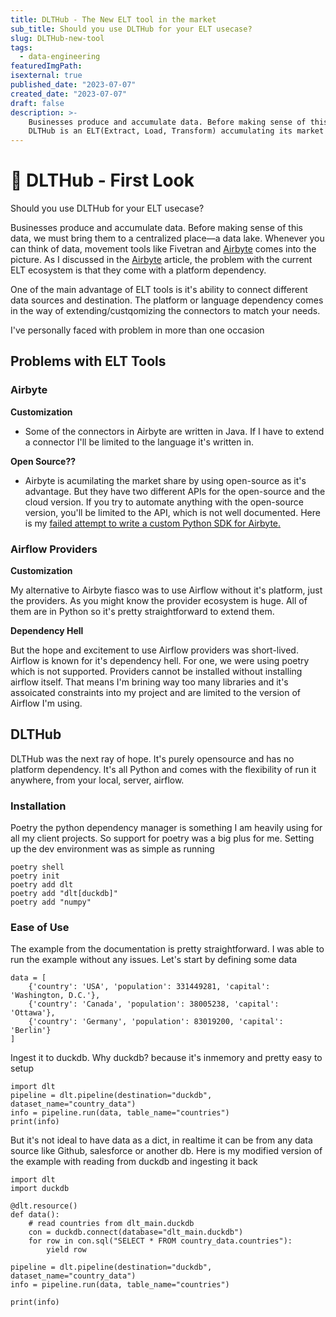 ```yaml
---
title: DLTHub - The New ELT tool in the market
sub_title: Should you use DLTHub for your ELT usecase?
slug: DLTHub-new-tool
tags:
  - data-engineering
featuredImgPath:
isexternal: true
published_date: "2023-07-07"
created_date: "2023-07-07"
draft: false
description: >-
    Businesses produce and accumulate data. Before making sense of this data, we must bring them to a centralized place—a data lake. Whenever you can think of data, movement tools like Fivetran comes into the picture.
    DLTHub is an ELT(Extract, Load, Transform) accumulating its market of Fivetran by using open source to its advantage.
---
```


# 🔗 DLTHub - First Look

Should you use DLTHub for your ELT usecase?

Businesses produce and accumulate data. Before making sense of this data, we must bring them to a centralized place—a data lake. Whenever you can think of data, movement tools like Fivetran and [Airbyte](data-engineering/airbyte-first-look.md) comes into the picture. As I discussed in the [Airbyte](data-engineering/airbyte-first-look.md) article, the problem with the current ELT ecosystem is that they come with a platform dependency.

One of the main advantage of ELT tools is it's ability to connect different data sources and destination. The platform or language dependency comes in the way of extending/custqomizing the connectors to match your needs.

I've personally faced with problem in more than one occasion

## Problems with ELT Tools

### Airbyte

**Customization**

- Some of the connectors in Airbyte are written in Java. If I have to extend a connector I'll be limited to the language it's written in.

**Open Source??**

- Airbyte is acumilating the market share by using open-source as it's advantage. But they have two different APIs for the open-source and the cloud version. If you try to automate anything with the open-source version, you'll be limited to the API, which is not well documented. Here is my [failed attempt to write a custom Python SDK for Airbyte.](https://github.com/bhavaniravi/airbyte-oss-api-sdk)

### Airflow Providers

**Customization**

My alternative to Airbyte fiasco was to use Airflow without it's platform, just the providers. As you might know the provider ecosystem is huge. All of them are in Python so it's pretty straightforward to extend them.

**Dependency Hell**

But the hope and excitement to use Airflow providers was short-lived. Airflow is known for it's dependency hell. For one, we were using poetry which is not supported. Providers cannot be installed without installing airflow itself. That means I'm brining way too many libraries and it's assoicated constraints into my project and are limited to the version of Airflow I'm using.

## DLTHub

DLTHub was the next ray of hope. It's purely opensource and has no platform dependency. It's all Python and comes with the flexibility of run it anywhere, from your local, server, airflow.

### Installation

Poetry the python dependency manager is something I am heavily using for all my client projects. So support for poetry was a big plus for me. Setting up the dev environment was as simple as running

```
poetry shell
poetry init
poetry add dlt
poetry add "dlt[duckdb]"
poetry add "numpy"
```

### Ease of Use

The example from the documentation is pretty straightforward. I was able to run the example without any issues. Let's start by defining some data

```
data = [
    {'country': 'USA', 'population': 331449281, 'capital': 'Washington, D.C.'},
    {'country': 'Canada', 'population': 38005238, 'capital': 'Ottawa'},
    {'country': 'Germany', 'population': 83019200, 'capital': 'Berlin'}
]
```

Ingest it to duckdb. Why duckdb? because it's inmemory and pretty easy to setup

```
import dlt
pipeline = dlt.pipeline(destination="duckdb", dataset_name="country_data")
info = pipeline.run(data, table_name="countries")
print(info)
```

But it's not ideal to have data as a dict, in realtime it can be from any data source like Github, salesforce or another db. Here is my modified version of the example with reading from duckdb and ingesting it back

```
import dlt
import duckdb

@dlt.resource()
def data():
    # read countries from dlt_main.duckdb
    con = duckdb.connect(database="dlt_main.duckdb")
    for row in con.sql("SELECT * FROM country_data.countries"):
        yield row

pipeline = dlt.pipeline(destination="duckdb", dataset_name="country_data")
info = pipeline.run(data, table_name="countries")

print(info)
```